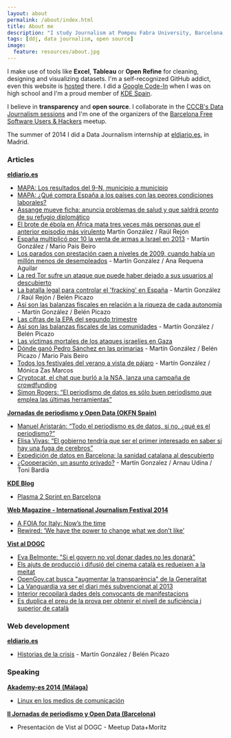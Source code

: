```yaml
---
layout: about
permalink: /about/index.html
title: About me
description: "I study Journalism at Pompeu Fabra University, Barcelona, and I'm passionate about data-driven storytelling"
tags: [ddj, data journalism, open source]
image:
  feature: resources/about.jpg
---
```

I make use of tools like **Excel**, **Tableau** or **Open Refine** for cleaning, designing and visualizing datasets. I'm a self-recognized GitHub addict, even this website is [hosted](https://github.com/martgnz/martgnz.github.io) there. I did a [Google Code-In](https://developers.google.com/open-source/gci/) when I was on high school and I'm a proud member of [KDE Spain](http://www.kde-espana.org/).

I believe in **transparency** and **open source**. I collaborate in the [CCCB's Data Journalism sessions](http://www.cccb.org/es/marc-periodismo_de_datos_2014-45397) and I'm one of the organizers of the [Barcelona Free Software Users & Hackers](http://www.meetup.com/Barcelona-Free-Software-Users-Hackers/) meetup. 

The summer of 2014 I did a Data Journalism internship at [eldiario.es](http://eldiario.es), in Madrid.

### Articles
**[eldiario.es](http://www.eldiario.es/autores/martin_gonzalez/)**

- [ MAPA: Los resultados del 9-N, municipio a municipio](http://www.eldiario.es/catalunya/politica/MAPA-resultados-municipio-9n_0_324418285.html)
- [MAPA: ¿Qué compra España a los países con las peores condiciones laborales?](http://www.eldiario.es/economia/Espana-paises-respetan-derechos-laborales_0_296770922.html)
- [Assange mueve ficha: anuncia problemas de salud y que saldrá pronto de su refugio diplomático](http://www.eldiario.es/politica/Assange-confirma-saldra-Embajada-ecuatoriana_0_293620737.html)
- [El brote de ébola en África mata tres veces más personas que el anterior episodio más virulento](http://www.eldiario.es/sociedad/ebola-brote-motalidad-expansion_0_289421595.html) Martín González / Raúl Rejón 
- [España multiplicó por 10 la venta de armas a Israel en 2013](http://www.eldiario.es/politica/exportacion-armas-espana-israel-gaza_0_289071667.html) - Martín González / Mario Pais Beiro
- [Los parados con prestación caen a niveles de 2009, cuando había un millón menos de desempleados](http://www.eldiario.es/economia/extranjeros-solo-beneficiarios-prestaciones_0_288721422.html) - Martín González / Ana Requena Aguilar
- [La red Tor sufre un ataque que puede haber dejado a sus usuarios al descubierto](http://www.eldiario.es/turing/Tor-dejado-cientos-usuarios-descubierto-NSA-ataque_0_287671335.html)
- [La batalla legal para controlar el 'fracking' en España](http://www.eldiario.es/sociedad/fracking-gas-ley-gobierno-autonomias-municipios_0_286971907.html) - Martín González / Raúl Rejón / Belén Picazo
- [Así son las balanzas fiscales en relación a la riqueza de cada autonomía ](http://www.eldiario.es/economia/GRAFICO-balanzas-fiscales-relacion-autonomia_0_284871953.html) - Martín González / Belén Picazo
- [Las cifras de la EPA del segundo trimestre](http://www.eldiario.es/economia/GRAFICO-cifras-EPA-segundo-trimestre_0_284871836.html)
- [Así son las balanzas fiscales de las comunidades](http://www.eldiario.es/economia/GRAFICO-balanzas-fiscales-comunidades_0_284522062.html) - Martín González / Belén Picazo
- [Las víctimas mortales de los ataques israelíes en Gaza](http://www.eldiario.es/politica/victimas-mortales-israelies-Franja-Gaza_0_281722634.html)
- [Dónde ganó Pedro Sánchez en las primarias](http://www.eldiario.es/politica/Mapa-interactivo-poder-PSOE-territorios_0_281372091.html) - Martín González / Belén Picazo / Mario Pais Beiro
- [Todos los festivales del verano a vista de pájaro](http://www.eldiario.es/cultura/musica/Mapa-interactivo-festivales-verano_0_280322595.html) - Martín González / Mónica Zas Marcos
- [Cryptocat, el chat que burló a la NSA, lanza una campaña de crowdfunding](http://www.eldiario.es/turing/apps/cryptocat-burlo-NSA-lanza-campana-crowdfunding_0_279272343.html)
- [Simon Rogers: “El periodismo de datos es sólo buen periodismo que emplea las últimas herramientas”](http://www.eldiario.es/turing/Simon-Rogers-periodismo-necesita-transparente_0_274373511.html)

**[Jornadas de periodismo y Open Data (OKFN Spain)](http://periodismodatos.okfn.es/author/mgonzalez/)**

- [Manuel Aristarán: “Todo el periodismo es de datos, si no, ¿qué es el periodismo?”](http://periodismodatos.okfn.es/manuel-aristaran-todo-el-periodismo-es-de-datos-si-no-que-es-el-periodismo/)
- [Elisa Vivas: “El gobierno tendría que ser el primer interesado en saber si hay una fuga de cerebros”](http://periodismodatos.okfn.es/elisa-vivas-el-gobierno-tendria-que-ser-el-primer-interesado-en-saber-si-hay-una-fuga-de-cerebros/)
- [Expedición de datos en Barcelona: la sanidad catalana al descubierto](http://periodismodatos.okfn.es/expedicion-de-datos-en-barcelona-la-sanidad-catalana-al-descubierto/)
- [¿Cooperación, un asunto privado?](http://jpd14.hackdash.org/projects/535cd206d788805f0800000b) - Martín Gonzalez / Arnau Udina / Toni Bardía

**[KDE Blog](http://www.kdeblog.com/author/mgonzalez/)**

- [Plasma 2 Sprint en Barcelona](http://www.kdeblog.com/plasma2-sprint-en-barcelona-un-nuevo-comienzo.html)

**[Web Magazine - International Journalism Festival 2014]()**

- [A FOIA for Italy: Now’s the time](http://magazine.journalismfestival.com/a-foia-for-italy-nows-the-time/)
- [Rewired: ‘We have the power to change what we don’t like’](http://magazine.journalismfestival.com/rewired-we-have-the-power-to-change-what-we-dont-like/)

**[Vist al DOGC](http://vistaldogc.cat)**

- [Eva Belmonte: "Si el govern no vol donar dades no les donarà"](http://www.vistaldogc.cat/2014/03/eva-belmonte-si-el-govern-no-vol-donar-dades-no-les-donara.html)
- [Els ajuts de producció i difusió del cinema català es redueixen a la meitat](http://www.vistaldogc.cat/2014/03/els-ajuts-de-produccio-i-difusio-del-cinema-catala-es-redueixen-a-la-meitat.html)
- [OpenGov.cat busca "augmentar la transparència" de la Generalitat](http://www.vistaldogc.cat/2014/02/opengovcat-busca-augmentar-la-transparencia-de-la-generalitat.html)
- [La Vanguardia va ser el diari més subvencionat al 2013](http://www.vistaldogc.cat/2014/02/la-vanguardia-va-ser-el-diari-mes-subvencionat-al-2013.html)
- [Interior recopilarà dades dels convocants de manifestacions](http://www.vistaldogc.cat/2014/02/interior-recopilara-dades-dels-convocants-de-manifestacions.html)
- [Es duplica el preu de la prova per obtenir el nivell de suficiència i superior de català](http://www.vistaldogc.cat/2014/01/es-duplica-el-preu-de-la-prova-per-obtenir-el-nivell-de-suficiencia-i-superior-de-catala.html)

### Web development
**[eldiario.es](http://www.eldiario.es/autores/martin_gonzalez/)**

- [Historias de la crisis](http://www.eldiario.es/multimedia/historias_de_la_crisis/index.html) - Martín González / Belén Picazo

### Speaking
**[Akademy-es 2014 (Málaga)](http://www.kde-espana.org/akademy-es2014/index.php)**

- [Linux en los medios de comunicación](http://slides.com/mgonzalezgmz/linux-en-los-medios#/)

**[II Jornadas de periodismo y Open Data (Barcelona)](http://periodismodatos.okfn.es/)**

- Presentación de Vist al DOGC - Meetup Data+Moritz